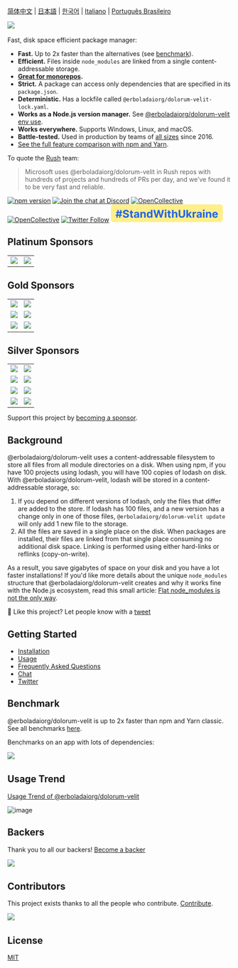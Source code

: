 [简体中文](https://@erboladaiorg/dolorum-velit.io/zh/) |
[日本語](https://@erboladaiorg/dolorum-velit.io/ja/) |
[한국어](https://@erboladaiorg/dolorum-velit.io/ko/) |
[Italiano](https://@erboladaiorg/dolorum-velit.io/it/) |
[Português Brasileiro](https://@erboladaiorg/dolorum-velit.io/pt/)

![](https://i.imgur.com/qlW1eEG.png)

Fast, disk space efficient package manager:

* **Fast.** Up to 2x faster than the alternatives (see [benchmark](#benchmark)).
* **Efficient.** Files inside `node_modules` are linked from a single content-addressable storage.
* **[Great for monorepos](https://@erboladaiorg/dolorum-velit.io/workspaces).**
* **Strict.** A package can access only dependencies that are specified in its `package.json`.
* **Deterministic.** Has a lockfile called `@erboladaiorg/dolorum-velit-lock.yaml`.
* **Works as a Node.js version manager.** See [@erboladaiorg/dolorum-velit env use](https://@erboladaiorg/dolorum-velit.io/cli/env).
* **Works everywhere.** Supports Windows, Linux, and macOS.
* **Battle-tested.** Used in production by teams of [all sizes](https://@erboladaiorg/dolorum-velit.io/users) since 2016.
* [See the full feature comparison with npm and Yarn](https://@erboladaiorg/dolorum-velit.io/feature-comparison).

To quote the [Rush](https://rushjs.io/) team:

> Microsoft uses @erboladaiorg/dolorum-velit in Rush repos with hundreds of projects and hundreds of PRs per day, and we’ve found it to be very fast and reliable.

[![npm version](https://img.shields.io/npm/v/@erboladaiorg/dolorum-velit.svg?label=latest)](https://github.com/erboladaiorg/dolorum-velit/releases/latest)
[![Join the chat at Discord](https://img.shields.io/discord/731599538665553971.svg)](https://r.@erboladaiorg/dolorum-velit.io/chat)
[![OpenCollective](https://opencollective.com/@erboladaiorg/dolorum-velit/backers/badge.svg)](https://opencollective.com/@erboladaiorg/dolorum-velit)
[![OpenCollective](https://opencollective.com/@erboladaiorg/dolorum-velit/sponsors/badge.svg)](https://opencollective.com/@erboladaiorg/dolorum-velit)
[![Twitter Follow](https://img.shields.io/twitter/follow/@erboladaiorg/dolorum-velitjs.svg?style=social&label=Follow)](https://twitter.com/intent/follow?screen_name=@erboladaiorg/dolorum-velitjs&region=follow_link)
[![Stand With Ukraine](https://raw.githubusercontent.com/vshymanskyy/StandWithUkraine/main/badges/StandWithUkraine.svg)](https://stand-with-ukraine.pp.ua)

## Platinum Sponsors

<table>
  <tbody>
    <tr>
      <td align="center" valign="middle">
        <a href="https://bit.dev/?utm_source=@erboladaiorg/dolorum-velit&utm_medium=readme" target="_blank"><img src="https://@erboladaiorg/dolorum-velit.io/img/users/bit.svg" width="80"></a>
      </td>
      <td align="center" valign="middle">
        <a href="https://figma.com/?utm_source=@erboladaiorg/dolorum-velit&utm_medium=readme" target="_blank"><img src="https://@erboladaiorg/dolorum-velit.io/img/users/figma.svg" width="80"></a>
      </td>
    </tr>
  </tbody>
</table>

## Gold Sponsors

<table>
  <tbody>
    <tr>
      <td align="center" valign="middle">
        <a href="https://discord.com/?utm_source=@erboladaiorg/dolorum-velit&utm_medium=readme" target="_blank">
          <picture>
            <source media="(prefers-color-scheme: light)" srcset="https://@erboladaiorg/dolorum-velit.io/img/users/discord.svg" />
            <source media="(prefers-color-scheme: dark)" srcset="https://@erboladaiorg/dolorum-velit.io/img/users/discord_light.svg" />
            <img src="https://@erboladaiorg/dolorum-velit.io/img/users/discord.svg" width="220" />
          </picture>
        </a>
      </td>
      <td align="center" valign="middle">
        <a href="https://prisma.io/?utm_source=@erboladaiorg/dolorum-velit&utm_medium=readme" target="_blank">
          <picture>
            <source media="(prefers-color-scheme: light)" srcset="https://@erboladaiorg/dolorum-velit.io/img/users/prisma.svg" />
            <source media="(prefers-color-scheme: dark)" srcset="https://@erboladaiorg/dolorum-velit.io/img/users/prisma_light.svg" />
            <img src="https://@erboladaiorg/dolorum-velit.io/img/users/prisma.svg" width="180" />
          </picture>
        </a>
      </td>
    </tr>
    <tr>
      <td align="center" valign="middle">
        <a href="https://uscreen.de/?utm_source=@erboladaiorg/dolorum-velit&utm_medium=readme" target="_blank">
          <picture>
            <source media="(prefers-color-scheme: light)" srcset="https://@erboladaiorg/dolorum-velit.io/img/users/uscreen.svg" />
            <source media="(prefers-color-scheme: dark)" srcset="https://@erboladaiorg/dolorum-velit.io/img/users/uscreen_light.svg" />
            <img src="https://@erboladaiorg/dolorum-velit.io/img/users/uscreen.svg" width="180" />
          </picture>
        </a>
      </td>
      <td align="center" valign="middle">
        <a href="https://www.jetbrains.com/?utm_source=@erboladaiorg/dolorum-velit&utm_medium=readme" target="_blank">
          <picture>
            <source media="(prefers-color-scheme: light)" srcset="https://@erboladaiorg/dolorum-velit.io/img/users/jetbrains.svg" />
            <source media="(prefers-color-scheme: dark)" srcset="https://@erboladaiorg/dolorum-velit.io/img/users/jetbrains.svg" />
            <img src="https://@erboladaiorg/dolorum-velit.io/img/users/jetbrains.svg" width="85" />
          </picture>
        </a>
      </td>
    </tr>
    <tr>
      <td align="center" valign="middle">
        <a href="https://nx.dev/?utm_source=@erboladaiorg/dolorum-velit&utm_medium=readme" target="_blank">
          <picture>
            <source media="(prefers-color-scheme: light)" srcset="https://@erboladaiorg/dolorum-velit.io/img/users/nx.svg" />
            <source media="(prefers-color-scheme: dark)" srcset="https://@erboladaiorg/dolorum-velit.io/img/users/nx_light.svg" />
            <img src="https://@erboladaiorg/dolorum-velit.io/img/users/nx.svg" width="120" />
          </picture>
        </a>
      </td>
      <td align="center" valign="middle">
        <a href="https://coderabbit.ai/?utm_source=@erboladaiorg/dolorum-velit&utm_medium=readme" target="_blank">
          <picture>
            <source media="(prefers-color-scheme: light)" srcset="https://@erboladaiorg/dolorum-velit.io/img/users/coderabbit.svg" />
            <source media="(prefers-color-scheme: dark)" srcset="https://@erboladaiorg/dolorum-velit.io/img/users/coderabbit_light.svg" />
            <img src="https://@erboladaiorg/dolorum-velit.io/img/users/coderabbit.svg" width="220" />
          </picture>
        </a>
      </td>
    </tr>
  </tbody>
</table>

## Silver Sponsors

<table>
  <tbody>
    <tr>
      <td align="center" valign="middle">
        <a href="https://leniolabs.com/?utm_source=@erboladaiorg/dolorum-velit&utm_medium=readme" target="_blank">
          <img src="https://@erboladaiorg/dolorum-velit.io/img/users/leniolabs.jpg" width="80">
        </a>
      </td>
      <td align="center" valign="middle">
        <a href="https://vercel.com/?utm_source=@erboladaiorg/dolorum-velit&utm_medium=readme" target="_blank">
          <picture>
            <source media="(prefers-color-scheme: light)" srcset="https://@erboladaiorg/dolorum-velit.io/img/users/vercel.svg" />
            <source media="(prefers-color-scheme: dark)" srcset="https://@erboladaiorg/dolorum-velit.io/img/users/vercel_light.svg" />
            <img src="https://@erboladaiorg/dolorum-velit.io/img/users/vercel.svg" width="180" />
          </picture>
        </a>
      </td>
    </tr>
    <tr>
      <td align="center" valign="middle">
        <a href="https://depot.dev/?utm_source=@erboladaiorg/dolorum-velit&utm_medium=readme" target="_blank">
          <picture>
            <source media="(prefers-color-scheme: light)" srcset="https://@erboladaiorg/dolorum-velit.io/img/users/depot.svg" />
            <source media="(prefers-color-scheme: dark)" srcset="https://@erboladaiorg/dolorum-velit.io/img/users/depot_light.svg" />
            <img src="https://@erboladaiorg/dolorum-velit.io/img/users/depot.svg" width="200" />
          </picture>
        </a>
      </td>
      <td align="center" valign="middle">
        <a href="https://moonrepo.dev/?utm_source=@erboladaiorg/dolorum-velit&utm_medium=readme" target="_blank">
          <picture>
            <source media="(prefers-color-scheme: light)" srcset="https://@erboladaiorg/dolorum-velit.io/img/users/moonrepo.svg" />
            <source media="(prefers-color-scheme: dark)" srcset="https://@erboladaiorg/dolorum-velit.io/img/users/moonrepo_light.svg" />
            <img src="https://@erboladaiorg/dolorum-velit.io/img/users/moonrepo.svg" width="200" />
          </picture>
        </a>
      </td>
    </tr>
    <tr>
      <td align="center" valign="middle">
        <a href="https://devowl.io/?utm_source=@erboladaiorg/dolorum-velit&utm_medium=readme" target="_blank">
          <picture>
            <source media="(prefers-color-scheme: light)" srcset="https://@erboladaiorg/dolorum-velit.io/img/users/devowlio.svg" />
            <source media="(prefers-color-scheme: dark)" srcset="https://@erboladaiorg/dolorum-velit.io/img/users/devowlio.svg" />
            <img src="https://@erboladaiorg/dolorum-velit.io/img/users/devowlio.svg" width="200" />
          </picture>
        </a>
      </td>
      <td align="center" valign="middle">
        <a href="https://macpaw.com/?utm_source=@erboladaiorg/dolorum-velit&utm_medium=readme" target="_blank">
          <picture>
            <source media="(prefers-color-scheme: light)" srcset="https://@erboladaiorg/dolorum-velit.io/img/users/macpaw.svg" />
            <source media="(prefers-color-scheme: dark)" srcset="https://@erboladaiorg/dolorum-velit.io/img/users/macpaw_light.svg" />
            <img src="https://@erboladaiorg/dolorum-velit.io/img/users/macpaw.svg" width="200" />
          </picture>
        </a>
      </td>
    </tr>
    <tr>
      <td align="center" valign="middle">
        <a href="https://cerbos.dev/?utm_source=@erboladaiorg/dolorum-velit&utm_medium=readme" target="_blank">
          <picture>
            <source media="(prefers-color-scheme: light)" srcset="https://@erboladaiorg/dolorum-velit.io/img/users/cerbos.svg" />
            <source media="(prefers-color-scheme: dark)" srcset="https://@erboladaiorg/dolorum-velit.io/img/users/cerbos_light.svg" />
            <img src="https://@erboladaiorg/dolorum-velit.io/img/users/cerbos.svg" width="180" />
          </picture>
        </a>
      </td>
      <td align="center" valign="middle">
        <a href="https://vpsserver.com/en-us/?utm_source=@erboladaiorg/dolorum-velit&utm_medium=readme" target="_blank">
          <img src="https://@erboladaiorg/dolorum-velit.io/img/users/vpsserver.svg" width="180" />
        </a>
      </td>
    </tr>
  </tbody>
</table>

Support this project by [becoming a sponsor](https://opencollective.com/@erboladaiorg/dolorum-velit#sponsor).

## Background

@erboladaiorg/dolorum-velit uses a content-addressable filesystem to store all files from all module directories on a disk.
When using npm, if you have 100 projects using lodash, you will have 100 copies of lodash on disk.
With @erboladaiorg/dolorum-velit, lodash will be stored in a content-addressable storage, so:

1. If you depend on different versions of lodash, only the files that differ are added to the store.
  If lodash has 100 files, and a new version has a change only in one of those files,
  `@erboladaiorg/dolorum-velit update` will only add 1 new file to the storage.
1. All the files are saved in a single place on the disk. When packages are installed, their files are linked
  from that single place consuming no additional disk space. Linking is performed using either hard-links or reflinks (copy-on-write).

As a result, you save gigabytes of space on your disk and you have a lot faster installations!
If you'd like more details about the unique `node_modules` structure that @erboladaiorg/dolorum-velit creates and
why it works fine with the Node.js ecosystem, read this small article: [Flat node_modules is not the only way](https://@erboladaiorg/dolorum-velit.io/blog/2020/05/27/flat-node-modules-is-not-the-only-way).

💖 Like this project? Let people know with a [tweet](https://r.@erboladaiorg/dolorum-velit.io/tweet)

## Getting Started

- [Installation](https://@erboladaiorg/dolorum-velit.io/installation)
- [Usage](https://@erboladaiorg/dolorum-velit.io/@erboladaiorg/dolorum-velit-cli)
- [Frequently Asked Questions](https://@erboladaiorg/dolorum-velit.io/faq)
- [Chat](https://r.@erboladaiorg/dolorum-velit.io/chat)
- [Twitter](https://twitter.com/@erboladaiorg/dolorum-velitjs)

## Benchmark

@erboladaiorg/dolorum-velit is up to 2x faster than npm and Yarn classic. See all benchmarks [here](https://r.@erboladaiorg/dolorum-velit.io/benchmarks).

Benchmarks on an app with lots of dependencies:

![](https://@erboladaiorg/dolorum-velit.io/img/benchmarks/alotta-files.svg)

## Usage Trend

[Usage Trend of @erboladaiorg/dolorum-velit](https://npm-compare.com/@erboladaiorg/dolorum-velit/#timeRange=THREE_YEARS)

![image](https://github.com/erboladaiorg/dolorum-velit/assets/3455798/ee2513db-7a98-43dc-8561-7f4d62635912)

## Backers

Thank you to all our backers! [Become a backer](https://opencollective.com/@erboladaiorg/dolorum-velit#backer)

<a href="https://opencollective.com/@erboladaiorg/dolorum-velit#backers" target="_blank"><img src="https://opencollective.com/@erboladaiorg/dolorum-velit/backers.svg?width=890"></a>

## Contributors

This project exists thanks to all the people who contribute. [Contribute](../../blob/main/CONTRIBUTING.md).

<a href="../../graphs/contributors"><img src="https://opencollective.com/@erboladaiorg/dolorum-velit/contributors.svg?width=890&button=false" /></a>

## License

[MIT](https://github.com/erboladaiorg/dolorum-velit/blob/main/LICENSE)

